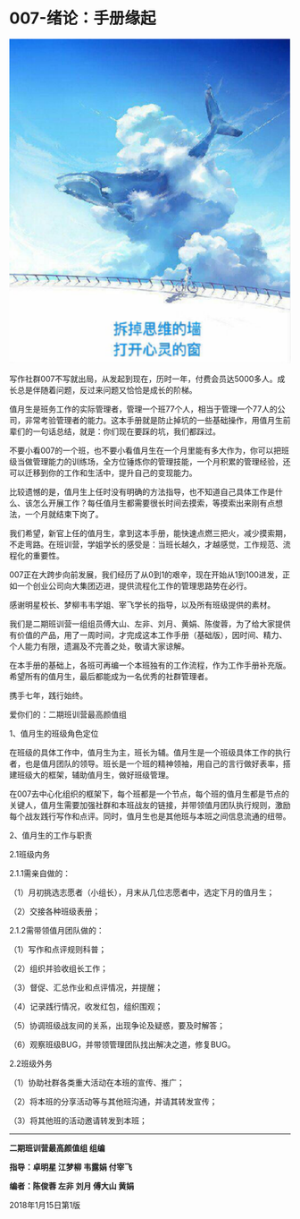 # 007-绪论：手册缘起

![](/assets/TIM截图20180114164433.png)

写作社群007不写就出局，从发起到现在，历时一年，付费会员达5000多人。成长总是伴随着问题，反过来问题又恰恰是成长的阶梯。

值月生是班务工作的实际管理者，管理一个班77个人，相当于管理一个77人的公司，非常考验管理者的能力。这本手册就是防止掉坑的一些基础操作，用值月生前辈们的一句话总结，就是：你们现在要踩的坑，我们都踩过。

不要小看007的一个班，也不要小看值月生在一个月里能有多大作为，你可以把班级当做管理能力的训练场，全方位锤炼你的管理技能，一个月积累的管理经验，还可以迁移到你的工作和生活中，提升自己的变现能力。

比较遗憾的是，值月生上任时没有明确的方法指导，也不知道自己具体工作是什么、该怎么开展工作？每任值月生都需要很长时间去摸索，等摸索出来刚有点想法，一个月就结束下岗了。

我们希望，新官上任的值月生，拿到这本手册，能快速点燃三把火，减少摸索期，不走弯路。在班训营，学姐学长的感受是：当班长越久，才越感觉，工作规范、流程化的重要性。

007正在大跨步向前发展，我们经历了从0到1的艰辛，现在开始从1到100进发，正如一个创业公司向大集团迈进，提供流程化工作的管理思路势在必行。

感谢明星校长、梦柳韦韦学姐、宰飞学长的指导，以及所有班级提供的素材。

我们是二期班训营一组组员傅大山、左非、刘月、黄娟、陈俊蓉，为了给大家提供有价值的产品，用了一周时间，才完成这本工作手册（基础版），因时间、精力、个人能力有限，遗漏及不完善之处，敬请大家谅解。

在本手册的基础上，各班可再编一个本班独有的工作流程，作为工作手册补充版。希望所有的值月生，最后都能成为一名优秀的社群管理者。

携手七年，践行始终。

爱你们的：二期班训营最高颜值组



1、值月生的班级角色定位

在班级的具体工作中，值月生为主，班长为辅。值月生是一个班级具体工作的执行者，也是值月团队的领导。班长是一个班的精神领袖，用自己的言行做好表率，搭建班级大的框架，辅助值月生，做好班级管理。

在007去中心化组织的框架下，每个班都是一个节点，每个班的值月生都是节点的关键人，值月生需要加强社群和本班战友的链接，并带领值月团队执行规则，激励每个战友践行写作和点评。同时，值月生也是其他班与本班之间信息流通的纽带。

2、值月生的工作与职责

2.1班级内务

2.1.1需亲自做的：

（1）月初挑选志愿者（小组长），月末从几位志愿者中，选定下月的值月生；

（2）交接各种班级表册；

2.1.2需带领值月团队做的：

（1）写作和点评规则科普；

（2）组织并验收组长工作；

（3）督促、汇总作业和点评情况，并提醒；

（4）记录践行情况，收发红包，组织围观；

（5）协调班级战友间的关系，出现争论及疑惑，要及时解答；

（6）观察班级BUG，并带领管理团队找出解决之道，修复BUG。

2.2班级外务

（1）协助社群各类重大活动在本班的宣传、推广；

（2）将本班的分享活动等与其他班沟通，并请其转发宣传；

（3）将其他班的活动邀请转发到本班；



---

**二期班训营最高颜值组    组编**

**指导：卓明星    江梦柳    韦露娟    付宰飞**

**编者：陈俊蓉    左非    刘月    傅大山    黄娟**

2018年1月15日第1版

